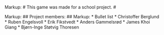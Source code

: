 Markup: # This game was made for a school project. # 

Markup: ## Project members: ##
Markup: * Bullet list
            * Christoffer Berglund
            * Ruben Engelsvoll
            * Erik Fikstvedt
            * Anders Gammelsrød
            * James Khoi Giang
            * Bjørn-Inge Støtvig Thoresen
